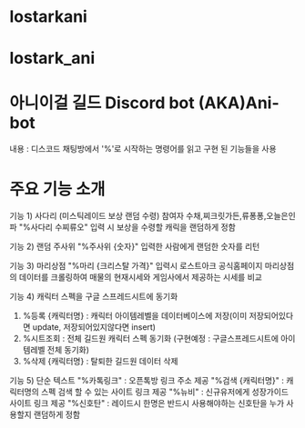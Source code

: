 ﻿# lostarkani
# lostark_ani
# 아니이걸 길드 Discord bot (AKA)Ani-bot
내용 : 디스코드 채팅방에서 '%'로 시작하는 명령어를 읽고 구현 된 기능들을 사용

# 주요 기능 소개
기능 1) 사다리 (미스틱레이드 보상 랜덤 수령)
참여자 수채,찌크릿가든,류퐁퐁,오늘은인파 "%사다리 수찌류오" 입력 시 보상을 수령할 캐릭을 랜덤하게 정함

기능 2) 랜덤 주사위
"%주사위 {숫자}" 입력한 사람에게 랜덤한 숫자를 리턴

기능 3) 마리상점
"%마리 {크리스탈 가격}" 입력시 로스트아크 공식홈페이지 마리상점의 데이터를 크롤링하여 매물의 현재시세와 게임사에서 제공하는 시세를 비교

기능 4) 캐릭터 스펙을 구글 스프레드시트에 동기화
1. %등록 {캐릭터명} : 캐릭터 아이템레벨을 데이터베이스에 저장(이미 저장되어있다면 update, 저장되어있지않다면 insert)
2. %시트조회 : 전체 길드원 캐릭터 스펙 동기화 (구현예정 : 구글스프레드시트에 아이템레벨 전체 동기화)
3. %삭제 {캐릭터명} : 탈퇴한 길드원 데이터 삭제

기능 5) 단순 텍스트
"%카톡링크" : 오픈톡방 링크 주소 제공
"%검색 {캐릭터명}" : 캐릭터명의 스펙 검색 할 수 있는 사이트 링크 제공
"%뉴비" : 신규유저에게 성장가이드 사이트 링크 제공
"%신호탄" : 레이드시 한명은 반드시 사용해야하는 신호탄을 누가 사용할지 랜덤하게 정함
